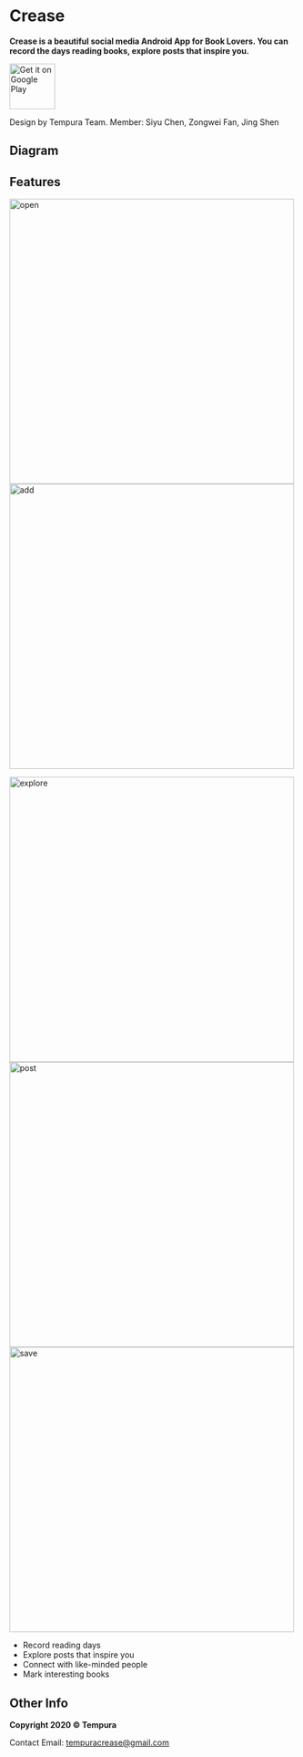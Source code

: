 # Crease

**Crease is a beautiful social media Android App for Book Lovers. You can record the days reading books, explore posts that inspire you.**

[<img src="https://play.google.com/intl/en_us/badges/images/generic/en_badge_web_generic.png" alt="Get it on Google Play" height="80" />](https://play.google.com/store/apps/details?id=neu.edu.crease)

Design by Tempura Team.
Member: Siyu Chen, Zongwei Fan, Jing Shen

## Diagram



## Features

<a href="https://ibb.co/GkTgZzZ"><img src="https://i.ibb.co/BjN8h0h/open.png" alt="open" border="0" height="500"></a><a href="https://ibb.co/J3V09zN"><img src="https://i.ibb.co/CPgNfnq/add.png" alt="add" border="0" height="500"></a>

<a href="https://ibb.co/Zc9TFFw"><img src="https://i.ibb.co/XFHJKKd/explore.png" alt="explore" border="0" height="500"></a><a href="https://ibb.co/g794XyG"><img src="https://i.ibb.co/YWQ0K26/post.png" alt="post" border="0" height="500"></a><a href="https://ibb.co/bvvfZrS"><img src="https://i.ibb.co/T00CSHV/save.png" alt="save" border="0" height="500"></a>



- Record reading days
- Explore posts that inspire you
- Connect with like-minded people
- Mark interesting books

 ## Other Info
**Copyright 2020 © Tempura**

Contact Email: tempuracrease@gmail.com
